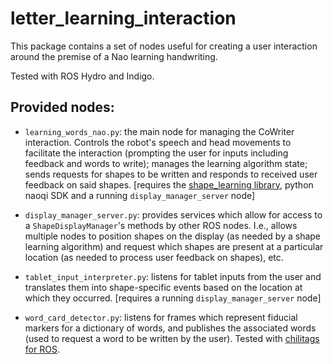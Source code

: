 letter_learning_interaction
===========================

This package contains a set of nodes useful for creating a user interaction around the premise of a Nao learning handwriting.

Tested with ROS Hydro and Indigo.

Provided nodes:
---------------
- `learning_words_nao.py`: the main node for managing the CoWriter interaction. Controls the robot's speech and head movements to facilitate the interaction (prompting the user for inputs including feedback and words to write); manages the learning algorithm state; sends requests for shapes to be written and responds to received user feedback on said shapes. [requires the [shape_learning library](https://github.com/chili-epfl/shape_learning), python naoqi SDK and a running `display_manager_server` node]

- `display_manager_server.py`: provides services which allow for access to a `ShapeDisplayManager`'s methods by other ROS nodes. I.e., allows multiple nodes to position shapes on the display (as needed by a shape learning algorithm) and request which shapes are present at a particular location (as needed to process user feedback on shapes), etc.

- `tablet_input_interpreter.py`: listens for tablet inputs from the user and translates them into shape-specific events based on the location at which they occurred. [requires a running `display_manager_server` node]

- `word_card_detector.py`: listens for frames which represent fiducial markers for a dictionary of words, and publishes the associated words (used to request a word to be written by the user). Tested with [chilitags for ROS](https://github.com/chili-epfl/ros_markers).

  

